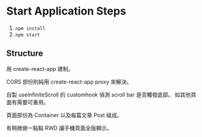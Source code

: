 # Start Application Steps
1. `npm install`
2. `npm start`

## Structure
用 create-react-app 建制。

CORS 部份則純用 create-react-app proxy 來解決。

自製 useInfiniteScroll 的 customhook 偵測 scroll bar 是否觸發底部。
如其他頁面有需要可重用。

頁面部份為 Container 以及每篇文章 Post 組成。

有稍微做一點點 RWD 讓手機頁面全版顯示。